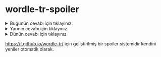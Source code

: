 # wordle-tr-spoiler

<details>
  <summary>Bugünün cevabı için tıklayınız.</summary>
  <br>
    <b> yılan </b>
</details>

<details>
  <summary>Yarının cevabı için tıklayınız</summary>
  <br>
   <b> bilgi </b>
</details>

<details>
  <summary>Dünün cevabı için tıklayınız </summary>
  <br>
  <b> baliğ </b>
</details>

https://f.github.io/wordle-tr/ için geliştirilmiş bir spoiler sistemidir kendini yeniler otomatik olarak.

